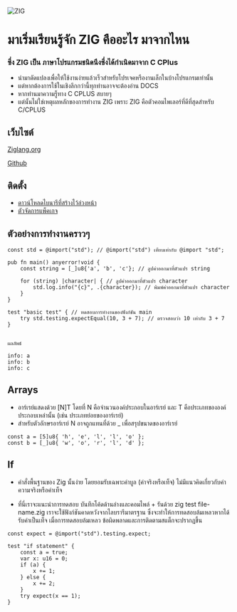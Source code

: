 ![ZIG](https://ziglang.org/img/zig-logo-dynamic.svg)
# มาเริ่มเรียนรู้จัก ZIG คืออะไร มาจากไหน 

### ซึ่ง ZIG เป็น ภาษาโปรแกรมชนิดนึงซึ่งได้กำเนิดมาจาก C CPlus

* นำมาดัดแปลงเพื่อให้ใช้งานง่ายแล้วเร็วสำหรับโปรเจคหรืองานเล็กในบ้างโปรแกรมเท่านั้น 
* แต่หากต้องการใช้ในเชิงลึกกว่านี้ทุกท่านอาจจะต้องอ่าน DOCS 
* หากท่านมาความรู็ทาง C CPLUS สบายๆ
* แต่นั้นไม่ใช่เหตุผลหลักของการทำงาน ZIG เพราะ ZIG คือตัวคอมไพเลอร์ที่ดีที่สุดสำหรับ C/CPLUS

## เว็บไซต์
[Ziglang.org](https://ziglang.org/)

[Github](https://github.com/ziglang/zig)

## ติดตั้ง

 * [ดาวน์โหลดไบนารีที่สร้างไว้ล่วงหน้า](https://ziglang.org/download/)
 * [ตัวจัดการแพ็คเกจ](https://github.com/ziglang/zig/wiki/Install-Zig-from-a-Package-Manager)
 
## ตัวอย่างการทำงานคราวๆ

```zig
const std = @import("std"); // @import("std") เทียบเท่ากับ @import "std";

pub fn main() anyerror!void {
    const string = [_]u8{'a', 'b', 'c'}; // ลูปค่าออกมาที่ตัวแปร string

    for (string) |character| { // ลูปค่าออกมาที่ตัวแปร character
        std.log.info("{c}", .{character}); // พิมพ์ค่าออกมาที่ตัวแปร character
    }
}

test "basic test" { // ทดสอบการทำงานของฟังก์ชัน main
    try std.testing.expectEqual(10, 3 + 7); // ตรวจสอบว่า 10 เท่ากับ 3 + 7
}


ผลลัพธ์

info: a
info: b
info: c
```

## Arrays
* อาร์เรย์แสดงด้วย [N]T โดยที่ N คือจำนวนองค์ประกอบในอาร์เรย์ และ T คือประเภทขององค์ประกอบเหล่านั้น (เช่น ประเภทย่อยของอาร์เรย์)
* สำหรับตัวอักษรอาร์เรย์ N อาจถูกแทนที่ด้วย _ เพื่อสรุปขนาดของอาร์เรย์
```zig
const a = [5]u8{ 'h', 'e', 'l', 'l', 'o' };
const b = [_]u8{ 'w', 'o', 'r', 'l', 'd' };
```

## If
* คำสั่งพื้นฐานของ Zig นั้นง่าย โดยยอมรับเฉพาะค่าบูล (ค่าจริงหรือเท็จ) ไม่มีแนวคิดเกี่ยวกับค่าความจริงหรือค่าเท็จ

* ที่นี่เราจะแนะนำการทดสอบ บันทึกโค้ดด้านล่างและคอมไพล์ + รันด้วย zig test file-name.zig เราจะใช้ฟังก์ชันคาดหวังจากไลบรารีมาตรฐาน ซึ่งจะทำให้การทดสอบล้มเหลวหากได้รับค่าเป็นเท็จ เมื่อการทดสอบล้มเหลว ข้อผิดพลาดและการติดตามสแต็กจะปรากฏขึ้น
```zig 
const expect = @import("std").testing.expect;

test "if statement" {
    const a = true;
    var x: u16 = 0;
    if (a) {
        x += 1;
    } else {
        x += 2;
    }
    try expect(x == 1);
}
```
